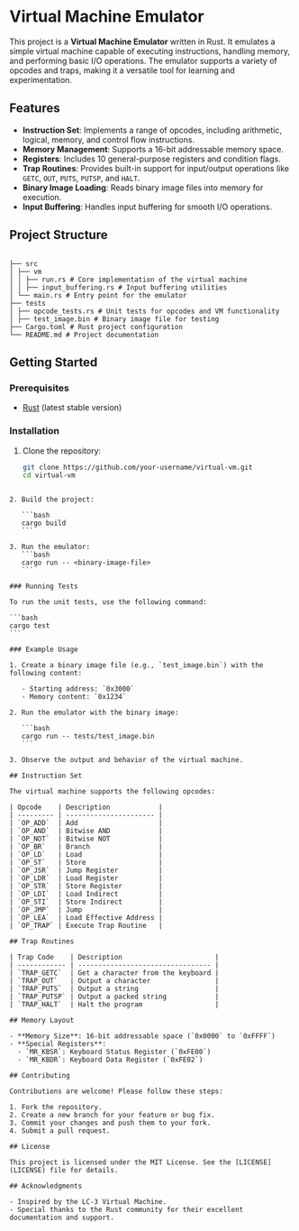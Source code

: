 # Virtual Machine Emulator

This project is a **Virtual Machine Emulator** written in Rust. It emulates a simple virtual machine capable of executing instructions, handling memory, and performing basic I/O operations. The emulator supports a variety of opcodes and traps, making it a versatile tool for learning and experimentation.

## Features

- **Instruction Set**: Implements a range of opcodes, including arithmetic, logical, memory, and control flow instructions.
- **Memory Management**: Supports a 16-bit addressable memory space.
- **Registers**: Includes 10 general-purpose registers and condition flags.
- **Trap Routines**: Provides built-in support for input/output operations like `GETC`, `OUT`, `PUTS`, `PUTSP`, and `HALT`.
- **Binary Image Loading**: Reads binary image files into memory for execution.
- **Input Buffering**: Handles input buffering for smooth I/O operations.

## Project Structure

```

├── src
│ ├── vm
│ │ ├── run.rs # Core implementation of the virtual machine
│ │ ├── input_buffering.rs # Input buffering utilities
│ └── main.rs # Entry point for the emulator
├── tests
│ ├── opcode_tests.rs # Unit tests for opcodes and VM functionality
│ ├── test_image.bin # Binary image file for testing
├── Cargo.toml # Rust project configuration
└── README.md # Project documentation

```

## Getting Started

### Prerequisites

- [Rust](https://www.rust-lang.org/) (latest stable version)

### Installation

1. Clone the repository:
   ```bash
   git clone https://github.com/your-username/virtual-vm.git
   cd virtual-vm
   ```

````

2. Build the project:

   ```bash
   cargo build
   ```

3. Run the emulator:
   ```bash
   cargo run -- <binary-image-file>
   ```

### Running Tests

To run the unit tests, use the following command:

```bash
cargo test
```

### Example Usage

1. Create a binary image file (e.g., `test_image.bin`) with the following content:

   - Starting address: `0x3000`
   - Memory content: `0x1234`

2. Run the emulator with the binary image:

   ```bash
   cargo run -- tests/test_image.bin
   ```

3. Observe the output and behavior of the virtual machine.

## Instruction Set

The virtual machine supports the following opcodes:

| Opcode    | Description            |
| --------- | ---------------------- |
| `OP_ADD`  | Add                    |
| `OP_AND`  | Bitwise AND            |
| `OP_NOT`  | Bitwise NOT            |
| `OP_BR`   | Branch                 |
| `OP_LD`   | Load                   |
| `OP_ST`   | Store                  |
| `OP_JSR`  | Jump Register          |
| `OP_LDR`  | Load Register          |
| `OP_STR`  | Store Register         |
| `OP_LDI`  | Load Indirect          |
| `OP_STI`  | Store Indirect         |
| `OP_JMP`  | Jump                   |
| `OP_LEA`  | Load Effective Address |
| `OP_TRAP` | Execute Trap Routine   |

## Trap Routines

| Trap Code    | Description                       |
| ------------ | --------------------------------- |
| `TRAP_GETC`  | Get a character from the keyboard |
| `TRAP_OUT`   | Output a character                |
| `TRAP_PUTS`  | Output a string                   |
| `TRAP_PUTSP` | Output a packed string            |
| `TRAP_HALT`  | Halt the program                  |

## Memory Layout

- **Memory Size**: 16-bit addressable space (`0x0000` to `0xFFFF`)
- **Special Registers**:
  - `MR_KBSR`: Keyboard Status Register (`0xFE00`)
  - `MR_KBDR`: Keyboard Data Register (`0xFE02`)

## Contributing

Contributions are welcome! Please follow these steps:

1. Fork the repository.
2. Create a new branch for your feature or bug fix.
3. Commit your changes and push them to your fork.
4. Submit a pull request.

## License

This project is licensed under the MIT License. See the [LICENSE](LICENSE) file for details.

## Acknowledgments

- Inspired by the LC-3 Virtual Machine.
- Special thanks to the Rust community for their excellent documentation and support.


````
